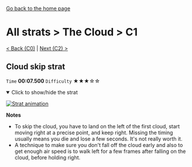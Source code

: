[Go back to the home page](https://github.com/Doublevil/scbspeedrun)

# All strats > The Cloud > C1

[< Back (C0)](https://github.com/Doublevil/scbspeedrun/blob/main/levels/all_lvl/C/C0.md) | [Next (C2) >](https://github.com/Doublevil/scbspeedrun/blob/main/levels/all_lvl/C/C2.md)

## Cloud skip strat

`Time` **00:07.500** `Difficulty` ★★★☆☆
<details open>
  <summary>Click to show/hide the strat</summary>

  [![Strat animation](https://github.com/Doublevil/scbspeedrun/blob/main/media/levels/C/C1_CloudSkip.webp)](https://github.com/Doublevil/scbspeedrun/blob/main/media/levels/C/C1_CloudSkip.mp4?raw=true)

  **Notes**
  - To skip the cloud, you have to land on the left of the first cloud, start moving right at a precise point, and keep right. Missing the timing usually means you die and lose a few seconds. It's not really worth it.
  - A technique to make sure you don't fall off the cloud early and also to get enough air speed is to walk left for a few frames after falling on the cloud, before holding right.
</details>
